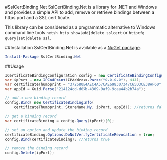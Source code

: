 #SslCertBinding.Net
SslCertBinding.Net is a library for .NET and Windows and provides a simple API to add, remove or retrieve bindings between a https port and a SSL certificate.

This library can be considered as a programmatic alternative to Windows command line tools `netsh http show|add|delete sslcert` or `httpcfg query|set|delete ssl`. 

##Installation
SslCertBinding.Net is available as a [NuGet package](http://www.nuget.org/packages/SslCertBinding.Net/).
```powershell
Install-Package SslCertBinding.Net
```

##Usage
```c#
ICertificateBindingConfiguration config = new CertificateBindingConfiguration();
var ipPort = new IPEndPoint(IPAddress.Parse("0.0.0.0"), 443); 
var certificateThumbprint = "372680E4AEC4A57CAE698307347C65D3CE38AF60";
var appId = Guid.Parse("214124cd-d05b-4309-9af9-9caa44b2b74a");

// add a new binding record
config.Bind( new CertificateBindingInfo(
	certificateThumbprint, StoreName.My, ipPort, appId)); //returns false

// get a binding record
var certificateBinding = config.Query(ipPort)[0];

// set an option and update the binding record
certificateBinding.Options.DoNotVerifyCertificateRevocation = true;
config.Bind(certificateBinding); //returns true

// remove the binding record
config.Delete(ipPort);
```
